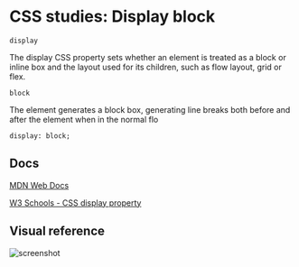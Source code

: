 # CSS studies: Display block 

```display```

The display CSS property sets whether an element is treated as a block or inline box and the layout used for its children, such as flow layout, grid or flex.

```block```

The element generates a block box, generating line breaks both before and after the element when in the normal flo

```
display: block; 
```

## Docs

[MDN Web Docs](https://developer.mozilla.org/en-US/docs/Web/CSS/display)

[W3 Schools - CSS display property](https://www.w3schools.com/cssref/pr_class_display.php)

## Visual reference 

![screenshot](/images/diplay-block-preview.png "screenshot showing an example of how the display block looks like")